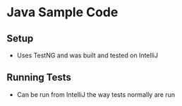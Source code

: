 # Java Sample Code

## Setup

* Uses TestNG and was built and tested on IntelliJ

## Running Tests

* Can be run from IntelliJ the way tests normally are run
